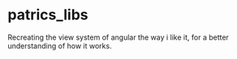 # patrics_libs
Recreating the view system of angular the way i like it, for a better understanding of how it works.
